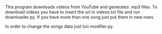This program downloads videos from YouTube and generates .mp3 files. To download videos you have to insert the url in videos.txt file and run downloader.py. If you have more than one song just put them in new rows.

In order to change the songs data just tun modifier.py.
